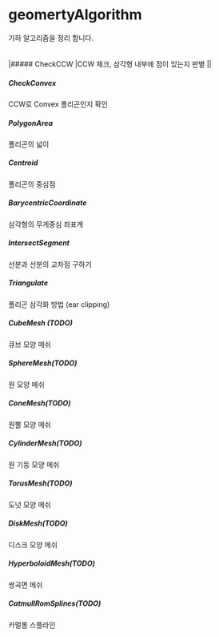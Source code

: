 # geomertyAlgorithm
기하 알고리즘을 정리 합니다.


| | | |
|---|---|---|

|##### CheckCCW
|CCW 체크, 삼각형 내부에 점이 있는지 판별
||
##### CheckConvex
CCW로 Convex 폴리곤인지 확인

##### PolygonArea
폴리곤의 넓이

##### Centroid
폴리곤의 중심점

##### BarycentricCoordinate
삼각형의 무게중심 좌표계

##### IntersectSegment
선분과 선분의 교차점 구하기

##### Triangulate
폴리곤 삼각화 방법 (ear clipping)

##### CubeMesh (TODO)
큐브 모양 메쉬

##### SphereMesh(TODO)
원 모양 메쉬

##### ConeMesh(TODO)
원뿔 모양 메쉬

##### CylinderMesh(TODO)
원 기둥 모양 메쉬

##### TorusMesh(TODO)
도넛 모양 메쉬

##### DiskMesh(TODO)
디스크 모양 메쉬

##### HyperboloidMesh(TODO)
쌍곡면 메쉬

##### CatmullRomSplines(TODO)
카멀롬 스플라인

